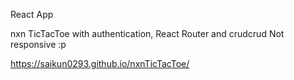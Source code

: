 React App

nxn TicTacToe with authentication, React Router and crudcrud
Not responsive :p

https://saikun0293.github.io/nxnTicTacToe/
